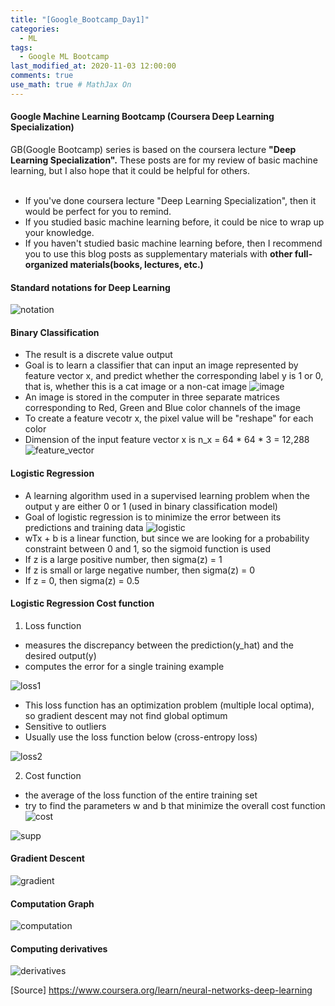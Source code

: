 ```yaml
---
title: "[Google_Bootcamp_Day1]"
categories: 
  - ML
tags:
  - Google ML Bootcamp
last_modified_at: 2020-11-03 12:00:00
comments: true
use_math: true # MathJax On
---
```

#### Google Machine Learning Bootcamp (Coursera Deep Learning Specialization)

GB(Google Bootcamp) series is based on the coursera lecture **"Deep Learning Specialization".**
These posts are for my review of basic machine learning, but I also hope that it could be helpful for others.<br><br>

- If you've done coursera lecture "Deep Learning Specialization", then it would be perfect for you to remind. <br>
- If you studied basic machine learning before, it could be nice to wrap up your knowledge. <br>
- If you haven't studied basic machine learning before, then I recommend you to use this blog posts as supplementary materials with **other full-organized materials(books, lectures, etc.)**

#### Standard notations for Deep Learning 
![notation](https://user-images.githubusercontent.com/62474292/102651645-430e6b00-41b0-11eb-8e1f-83a0c334ee82.png)

#### Binary Classification
- The result is a discrete value output
- Goal is to learn a classifier that can input an image represented by feature vector x, and predict whether the corresponding label y is 1 or 0, that is, whether this is a cat image or a non-cat image
![image](https://user-images.githubusercontent.com/62474292/102651642-4144a780-41b0-11eb-91b7-0cc95a602c3b.png)
- An image is stored in the computer in three separate matrices corresponding to Red, Green and Blue color channels of the image
- To create a feature vecotr x, the pixel value will be "reshape" for each color
- Dimension of the input feature vector x is n_x = 64 * 64 * 3 = 12,288
![feature_vector](https://user-images.githubusercontent.com/62474292/102651648-443f9800-41b0-11eb-9e23-2f57acc02640.png)

#### Logistic Regression
- A learning algorithm used in a supervised learning problem when the output y are either 0 or 1 (used in binary classification model)
- Goal of logistic regression is to minimize the error between its predictions and training data
![logistic](https://user-images.githubusercontent.com/62474292/102656125-bc10c100-41b6-11eb-8329-21bc1d61f150.png)
- wTx + b is a linear function, but since we are looking for a probability constraint between 0 and 1, so the sigmoid function is used
- If z is a large positive number, then sigma(z) = 1
- If z is small or large negative number, then sigma(z) = 0
- If z = 0, then sigma(z) = 0.5

#### Logistic Regression Cost function

1. Loss function
- measures the discrepancy between the prediction(y_hat) and the desired output(y)
- computes the error for a single training example

![loss1](https://user-images.githubusercontent.com/62474292/102680107-cd7abd00-41f8-11eb-8fd0-0b8df4c61035.png)
- This loss function has an optimization problem (multiple local optima), so gradient descent may not find global optimum
- Sensitive to outliers
- Usually use the loss function below (cross-entropy loss)

![loss2](https://user-images.githubusercontent.com/62474292/102680105-cc499000-41f8-11eb-82b2-ec7c49dac196.png)

2. Cost function
- the average of the loss function of the entire training set
- try to find the parameters w and b that minimize the overall cost function
![cost](https://user-images.githubusercontent.com/62474292/102680106-cce22680-41f8-11eb-8792-d013c8ee1273.png)

![supp](https://user-images.githubusercontent.com/62474292/102680103-c94e9f80-41f8-11eb-82c6-53a14d5c2979.png)

#### Gradient Descent
![gradient](https://user-images.githubusercontent.com/62474292/102680590-f604b600-41fc-11eb-8059-e855d5c7df43.png)

#### Computation Graph
![computation](https://user-images.githubusercontent.com/62474292/102680591-f69d4c80-41fc-11eb-90b3-c89d60128879.png)

#### Computing derivatives
![derivatives](https://user-images.githubusercontent.com/62474292/102706831-a0054080-42d8-11eb-9373-7bfc0780b168.png)


[Source] https://www.coursera.org/learn/neural-networks-deep-learning

